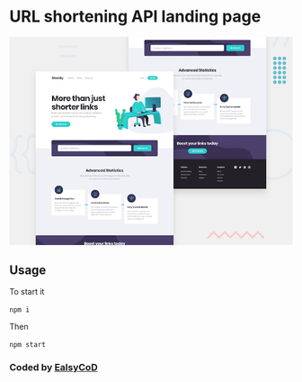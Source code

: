 # URL shortening API landing page
![Design preview for the Social media dashboard with theme switcher coding challenge](./design/desktop-preview.jpg)

## Usage

To start it

`npm i` 

Then

`npm start`

### Coded by [EalsyCoD](https://github.com/EalsyCoD)
